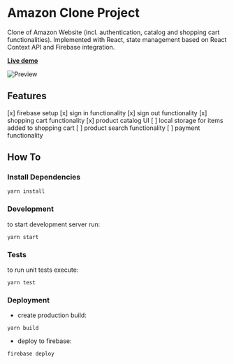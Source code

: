 # Amazon Clone Project
Clone of Amazon Website (incl. authentication, catalog and shopping cart functionalities).
Implemented with React, state management based on React Context API and Firebase integration.

[**Live demo**](https://clone-17e8e.web.app/)

![Preview](https://user-images.githubusercontent.com/61564546/92927813-1bcc3300-f436-11ea-98d8-5c08c0200dba.png)

## Features
[x] firebase setup
[x] sign in functionality
[x] sign out functionality
[x] shopping cart functionality
[x] product catalog UI
[ ] local storage for items added to shopping cart
[ ] product search functionality
[ ] payment functionality

## How To
### Install Dependencies
```
yarn install
```
### Development
to start development server run:
```
yarn start
```
### Tests
to run unit tests execute:
```
yarn test
```
### Deployment
- create production build:
```
yarn build
```
- deploy to firebase:
```
firebase deploy
```

